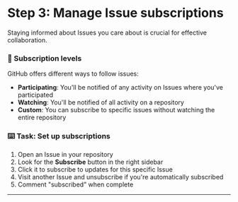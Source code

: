 # Step 3: Manage Issue subscriptions

Staying informed about Issues you care about is crucial for effective collaboration.

### 👀 Subscription levels

GitHub offers different ways to follow issues:

- **Participating**: You'll be notified of any activity on Issues where you've participated
- **Watching**: You'll be notified of all activity on a repository
- **Custom**: You can subscribe to specific issues without watching the entire repository

### :keyboard: Task: Set up subscriptions

1. Open an Issue in your repository
2. Look for the **Subscribe** button in the right sidebar
3. Click it to subscribe to updates for this specific Issue
4. Visit another Issue and unsubscribe if you're automatically subscribed
5. Comment "subscribed" when complete

---

